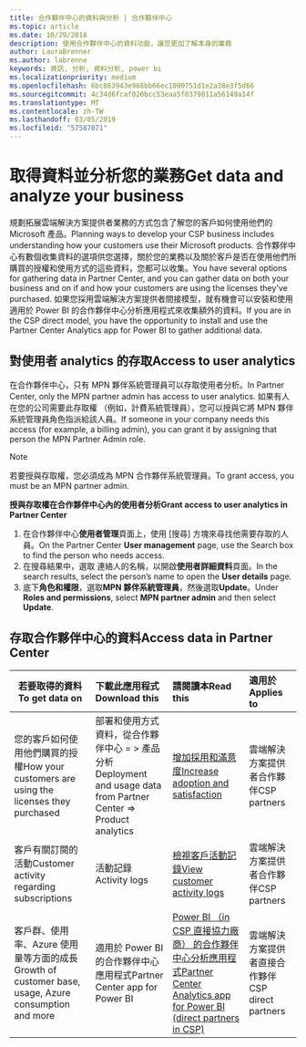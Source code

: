 ```yaml
---
title: 合作夥伴中心的資料與分析 | 合作夥伴中心
ms.topic: article
ms.date: 10/29/2018
description: 使用合作夥伴中心的資料功能，讓您更加了解本身的業務
author: LauraBrenner
ms.author: labrenne
keywords: 資訊, 分析, 資料分析, power bi
ms.localizationpriority: medium
ms.openlocfilehash: 6bc863943e968bb66ec1090751d1e2a38e3f5d66
ms.sourcegitcommit: 4c34d6fcaf020bcc53eaa5f0379011a56149a14f
ms.translationtype: MT
ms.contentlocale: zh-TW
ms.lasthandoff: 03/05/2019
ms.locfileid: "57587071"
---
```

# <a name="get-data-and-analyze-your-business"></a><span data-ttu-id="40783-104">取得資料並分析您的業務</span><span class="sxs-lookup"><span data-stu-id="40783-104">Get data and analyze your business</span></span> 

<span data-ttu-id="40783-105">規劃拓展雲端解決方案提供者業務的方式包含了解您的客戶如何使用他們的 Microsoft 產品。</span><span class="sxs-lookup"><span data-stu-id="40783-105">Planning ways to develop your CSP business includes understanding how your customers use their Microsoft products.</span></span> <span data-ttu-id="40783-106">合作夥伴中心有數個收集資料的選項供您選擇，關於您的業務以及關於客戶是否在使用他們所購買的授權和使用方式的這些資料，您都可以收集。</span><span class="sxs-lookup"><span data-stu-id="40783-106">You have several options for gathering data in Partner Center, and you can gather data on both your business and on if and how your customers are using the licenses they've purchased.</span></span> <span data-ttu-id="40783-107">如果您採用雲端解決方案提供者間接模型，就有機會可以安裝和使用適用於 Power BI 的合作夥伴中心分析應用程式來收集額外的資料。</span><span class="sxs-lookup"><span data-stu-id="40783-107">If you are in the CSP direct model, you have the opportunity to install and use the Partner Center Analytics app for Power BI to gather additional data.</span></span>

## <a name="access-to-user-analytics"></a><span data-ttu-id="40783-108">對使用者 analytics 的存取</span><span class="sxs-lookup"><span data-stu-id="40783-108">Access to user analytics</span></span>

<span data-ttu-id="40783-109">在合作夥伴中心，只有 MPN 夥伴系統管理員可以存取使用者分析。</span><span class="sxs-lookup"><span data-stu-id="40783-109">In Partner Center, only the MPN partner admin has access to user analytics.</span></span> <span data-ttu-id="40783-110">如果有人在您的公司需要此存取權 （例如，計費系統管理員），您可以授與它將 MPN 夥伴系統管理員角色指派給該人員。</span><span class="sxs-lookup"><span data-stu-id="40783-110">If someone in your company needs this access (for example, a billing admin), you can grant it by assigning that person the MPN Partner Admin role.</span></span>

>[!NOTE] 
><span data-ttu-id="40783-111">若要授與存取權，您必須成為 MPN 合作夥伴系統管理員。</span><span class="sxs-lookup"><span data-stu-id="40783-111">To grant access, you must be an MPN partner admin.</span></span>

<span data-ttu-id="40783-112">**授與存取權在合作夥伴中心內的使用者分析**</span><span class="sxs-lookup"><span data-stu-id="40783-112">**Grant access to user analytics in Partner Center**</span></span> 

1.  <span data-ttu-id="40783-113">在合作夥伴中心**使用者管理**頁面上，使用 [搜尋] 方塊來尋找他需要存取的人員。</span><span class="sxs-lookup"><span data-stu-id="40783-113">On the Partner Center **User management** page, use the Search box to find the person who needs access.</span></span>
2.  <span data-ttu-id="40783-114">在搜尋結果中，選取 連絡人的名稱，以開啟**使用者詳細資料**頁面。</span><span class="sxs-lookup"><span data-stu-id="40783-114">In the search results, select the person’s name to open the **User details** page.</span></span>
3.  <span data-ttu-id="40783-115">底下**角色和權限**，選取**MPN 夥伴系統管理員**，然後選取**Update**。</span><span class="sxs-lookup"><span data-stu-id="40783-115">Under **Roles and permissions**, select **MPN partner admin** and then select **Update**.</span></span>

 
## <a name="access-data-in-partner-center"></a><span data-ttu-id="40783-116">存取合作夥伴中心的資料</span><span class="sxs-lookup"><span data-stu-id="40783-116">Access data in Partner Center</span></span>

|<span data-ttu-id="40783-117">**若要取得的資料**</span><span class="sxs-lookup"><span data-stu-id="40783-117">**To get data on**</span></span>   |<span data-ttu-id="40783-118">**下載此應用程式**</span><span class="sxs-lookup"><span data-stu-id="40783-118">**Download this**</span></span>   |<span data-ttu-id="40783-119">**請閱讀本**</span><span class="sxs-lookup"><span data-stu-id="40783-119">**Read this**</span></span>   | <span data-ttu-id="40783-120">**適用於**</span><span class="sxs-lookup"><span data-stu-id="40783-120">**Applies to**</span></span>    |
|---------------------|:-----------------------|:---------------|:--------------|
|<span data-ttu-id="40783-121">您的客戶如何使用他們購買的授權</span><span class="sxs-lookup"><span data-stu-id="40783-121">How your customers are using the licenses they purchased</span></span>   |<span data-ttu-id="40783-122">部署和使用方式資料，從合作夥伴中心 = > 產品分析</span><span class="sxs-lookup"><span data-stu-id="40783-122">Deployment and usage data from Partner Center => Product analytics</span></span>   |[<span data-ttu-id="40783-123">增加採用和滿意度</span><span class="sxs-lookup"><span data-stu-id="40783-123">Increase adoption and satisfaction</span></span>](increasing-adoption-and-satisfaction.md)|<span data-ttu-id="40783-124">雲端解決方案提供者合作夥伴</span><span class="sxs-lookup"><span data-stu-id="40783-124">CSP partners</span></span>|
|<span data-ttu-id="40783-125">客戶有關訂閱的活動</span><span class="sxs-lookup"><span data-stu-id="40783-125">Customer activity regarding subscriptions</span></span>   |<span data-ttu-id="40783-126">活動記錄</span><span class="sxs-lookup"><span data-stu-id="40783-126">Activity logs</span></span>   |[<span data-ttu-id="40783-127">檢視客戶活動記錄</span><span class="sxs-lookup"><span data-stu-id="40783-127">View customer activity logs</span></span>](activity-logs.md)|<span data-ttu-id="40783-128">雲端解決方案提供者合作夥伴</span><span class="sxs-lookup"><span data-stu-id="40783-128">CSP partners</span></span>   |
|<span data-ttu-id="40783-129">客戶群、使用率、Azure 使用量等方面的成長</span><span class="sxs-lookup"><span data-stu-id="40783-129">Growth of customer base, usage, Azure consumption and more</span></span>   |<span data-ttu-id="40783-130">適用於 Power BI 的合作夥伴中心應用程式</span><span class="sxs-lookup"><span data-stu-id="40783-130">Partner Center app for Power BI</span></span>   |[<span data-ttu-id="40783-131">Power BI （in CSP 直接協力廠商） 的合作夥伴中心分析應用程式</span><span class="sxs-lookup"><span data-stu-id="40783-131">Partner Center Analytics app for Power BI (direct partners in CSP)</span></span>](power-bi-app-for-direct-partners.md)|<span data-ttu-id="40783-132">雲端解決方案提供者直接合作夥伴</span><span class="sxs-lookup"><span data-stu-id="40783-132">CSP direct partners</span></span>|







